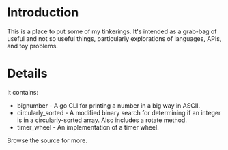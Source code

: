 # Introduction #

This is a place to put some of my tinkerings.  It's intended as a grab-bag of useful and not so useful things, particularly explorations of languages, APIs, and toy problems.

# Details #

It contains:
  * bignumber - A go CLI for printing a number in a big way in ASCII.
  * circularly\_sorted - A modified binary search for determining if an integer is in a circularly-sorted array.  Also includes a rotate method.
  * timer\_wheel - An implementation of a timer wheel.

Browse the source for more.